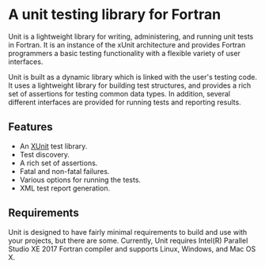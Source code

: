 # A unit testing library for Fortran

Unit is a lightweight library for writing, administering, and running unit tests in Fortran. It is an instance of the xUnit architecture and provides Fortran programmers a basic testing functionality with a flexible variety of user interfaces.

Unit is built as a dynamic library which is linked with the user's testing code. It uses a lightweight library for building test structures, and provides a rich set of assertions for testing common data types. In addition, several different interfaces are provided for running tests and reporting results.

## Features

* An [XUnit](https://en.wikipedia.org/wiki/XUnit) test library. 
* Test discovery.
* A rich set of assertions.
* Fatal and non-fatal failures.
* Various options for running the tests.
* XML test report generation.

[comment]: # (User-defined assertions.)
[comment]: # (Value-parameterized tests.)
[comment]: # (Type-parameterized tests.)
[comment]: # (Death tests.)

## Requirements

Unit is designed to have fairly minimal requirements to build and use with your projects, but there are some. Currently, Unit requires Intel(R) Parallel Studio XE 2017 Fortran compiler and supports Linux, Windows, and Mac OS X.
